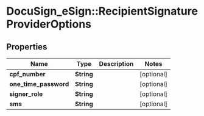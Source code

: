 # DocuSign_eSign::RecipientSignatureProviderOptions

## Properties
Name | Type | Description | Notes
------------ | ------------- | ------------- | -------------
**cpf_number** | **String** |  | [optional] 
**one_time_password** | **String** |  | [optional] 
**signer_role** | **String** |  | [optional] 
**sms** | **String** |  | [optional] 


